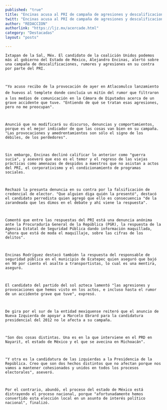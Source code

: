 ```yaml
---
published: "true"
title: "Encinas acusa al PRI de campaña de agresiones y descalificaciones"
twitt: "Encinas acusa al PRI de campaña de agresiones y descalificaciones"
author: "REDACCION"
authorlink: "https://ljz.mx/acercade.html"
category: "Destacadas"
layout: "posts"

---
```



  
    Ixtapan de la Sal, Méx. El candidato de la coalición Unidos podemos más al gobierno del Estado de México, Alejandro Encinas, alertó sobre una campaña de descalificaciones, rumores y agresiones en su contra por parte del PRI.
  
  
  
    "Yo acuso recibo de la provocación de ayer en Atlacomulco lanzamiento de huevos al templete donde concluía un mitín del rumor que filtraron a los medios de comunicación en la Cámara de Diputados acerca de un grave accidente que tuve. "Entiendo de qué se tratan esas agresiones, pero no me preocupan".
  
  
  
    Anunció que no modificará su discurso, denuncias y comportamientos, porque es el mejor indicador de que las cosas van bien en su campaña. "Las provocaciones y amedrentamientos son sólo el signo de los débiles, de los perdedores".
  
  
  
    Sin embargo, Encinas declinó calificar lo anterior como "guerra sucia", y aseveró que eso es el temor y el regreso de las viejas prácticas como amenazas de despidos a maestros que no asistan a actos del PRI, el corporativismo y el condicionamiento de programas sociales.
  
  
  
    Rechazó la presunta denuncia en su contra por la falsificación de credencial de elector. "Que alguien diga quién la presentó", destacó el candidato perredista quien agregó que ello es consecuencia "de la zarandeada que les dimos en el debate y ahí viene la respuesta".
  
  
  
    Comentó que entre las respuestas del PRI está una denuncia anónima ante la Procuraduría General de la República (PGR), la respuesta de la Agencia Estatal de Seguridad Pública dando información maquillada, "ahora que está de moda el maquillaje, sobre las cifras de los delitos".
  
  
  
    Encinas Rodríguez destacó también la respuesta del responsable de seguridad pública en el municipio de Ecatepec quien aseguró que bajó en 90 por ciento el asalto a transportistas, lo cual es una mentira, aseguró.
  
  
  
    El candidato del partido del sol azteca lamentó "las agresiones y provocaciones que hemos visto en los actos, e incluso hasta el rumor de un accidente grave que tuve", expresó.
  
  
  
    De gira por el sur de la entidad mexiquense reiteró que el anuncio de Nueva Izquierda de apoyar a Marcelo Ebrard para la candidatura presidencial del 2012 no le afecta a su campaña.
  
  
  
    "Son dos cosas distintas. Una es en la que interviene en el PRD en Nayarit, el estado de México y el que se avecina en Michoacán".
  
  
  
    "Y otra es la candidatura de las izquierdas a la Presidencia de la República. Creo que son dos hechos distintos que no afectan porque nos vamos a mantener cohesionados y unidos en todos los procesos electorales", aseveró.
  
  
  
    Por el contrario, abundó, el proceso del estado de México está distrayendo el proceso nacional, porque "afortunadamente hemos convertido esta elección local en un asunto de interés político nacional", finalizó.
  

